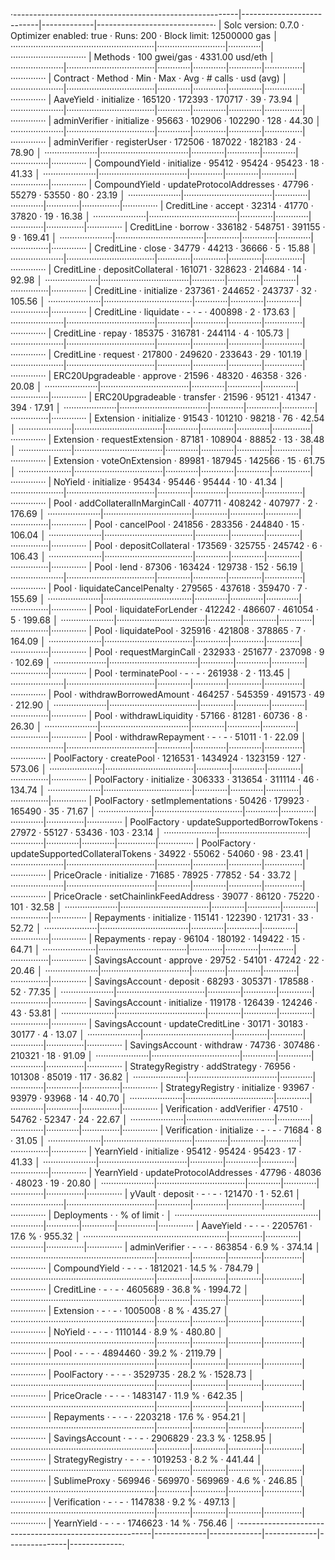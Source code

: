 ·--------------------------------------------------------|---------------------------|-------------|-----------------------------·
|                  Solc version: 0.7.0                   ·  Optimizer enabled: true  ·  Runs: 200  ·  Block limit: 12500000 gas  │
·························································|···························|·············|······························
|  Methods                                               ·              100 gwei/gas               ·       4331.00 usd/eth       │
·····················|···································|·············|·············|·············|···············|··············
|  Contract          ·  Method                           ·  Min        ·  Max        ·  Avg        ·  # calls      ·  usd (avg)  │
·····················|···································|·············|·············|·············|···············|··············
|  AaveYield         ·  initialize                       ·     165120  ·     172393  ·     170717  ·           39  ·      73.94  │
·····················|···································|·············|·············|·············|···············|··············
|  adminVerifier     ·  initialize                       ·      95663  ·     102906  ·     102290  ·          128  ·      44.30  │
·····················|···································|·············|·············|·············|···············|··············
|  adminVerifier     ·  registerUser                     ·     172506  ·     187022  ·     182183  ·           24  ·      78.90  │
·····················|···································|·············|·············|·············|···············|··············
|  CompoundYield     ·  initialize                       ·      95412  ·      95424  ·      95423  ·           18  ·      41.33  │
·····················|···································|·············|·············|·············|···············|··············
|  CompoundYield     ·  updateProtocolAddresses          ·      47796  ·      55279  ·      53550  ·           80  ·      23.19  │
·····················|···································|·············|·············|·············|···············|··············
|  CreditLine        ·  accept                           ·      32314  ·      41770  ·      37820  ·           19  ·      16.38  │
·····················|···································|·············|·············|·············|···············|··············
|  CreditLine        ·  borrow                           ·     336182  ·     548751  ·     391155  ·            9  ·     169.41  │
·····················|···································|·············|·············|·············|···············|··············
|  CreditLine        ·  close                            ·      34779  ·      44213  ·      36666  ·            5  ·      15.88  │
·····················|···································|·············|·············|·············|···············|··············
|  CreditLine        ·  depositCollateral                ·     161071  ·     328623  ·     214684  ·           14  ·      92.98  │
·····················|···································|·············|·············|·············|···············|··············
|  CreditLine        ·  initialize                       ·     237361  ·     244652  ·     243737  ·           32  ·     105.56  │
·····················|···································|·············|·············|·············|···············|··············
|  CreditLine        ·  liquidate                        ·          -  ·          -  ·     400898  ·            2  ·     173.63  │
·····················|···································|·············|·············|·············|···············|··············
|  CreditLine        ·  repay                            ·     185375  ·     316781  ·     244114  ·            4  ·     105.73  │
·····················|···································|·············|·············|·············|···············|··············
|  CreditLine        ·  request                          ·     217800  ·     249620  ·     233643  ·           29  ·     101.19  │
·····················|···································|·············|·············|·············|···············|··············
|  ERC20Upgradeable  ·  approve                          ·      21596  ·      48320  ·      46358  ·          326  ·      20.08  │
·····················|···································|·············|·············|·············|···············|··············
|  ERC20Upgradeable  ·  transfer                         ·      21596  ·      95121  ·      41347  ·          394  ·      17.91  │
·····················|···································|·············|·············|·············|···············|··············
|  Extension         ·  initialize                       ·      91543  ·     101210  ·      98218  ·           76  ·      42.54  │
·····················|···································|·············|·············|·············|···············|··············
|  Extension         ·  requestExtension                 ·      87181  ·     108904  ·      88852  ·           13  ·      38.48  │
·····················|···································|·············|·············|·············|···············|··············
|  Extension         ·  voteOnExtension                  ·      89981  ·     187945  ·     142566  ·           15  ·      61.75  │
·····················|···································|·············|·············|·············|···············|··············
|  NoYield           ·  initialize                       ·      95434  ·      95446  ·      95444  ·           10  ·      41.34  │
·····················|···································|·············|·············|·············|···············|··············
|  Pool              ·  addCollateralInMarginCall        ·     407711  ·     408242  ·     407977  ·            2  ·     176.69  │
·····················|···································|·············|·············|·············|···············|··············
|  Pool              ·  cancelPool                       ·     241856  ·     283356  ·     244840  ·           15  ·     106.04  │
·····················|···································|·············|·············|·············|···············|··············
|  Pool              ·  depositCollateral                ·     173569  ·     325755  ·     245742  ·            6  ·     106.43  │
·····················|···································|·············|·············|·············|···············|··············
|  Pool              ·  lend                             ·      87306  ·     163424  ·     129738  ·          152  ·      56.19  │
·····················|···································|·············|·············|·············|···············|··············
|  Pool              ·  liquidateCancelPenalty           ·     279565  ·     437618  ·     359470  ·            7  ·     155.69  │
·····················|···································|·············|·············|·············|···············|··············
|  Pool              ·  liquidateForLender               ·     412242  ·     486607  ·     461054  ·            5  ·     199.68  │
·····················|···································|·············|·············|·············|···············|··············
|  Pool              ·  liquidatePool                    ·     325916  ·     421808  ·     378865  ·            7  ·     164.09  │
·····················|···································|·············|·············|·············|···············|··············
|  Pool              ·  requestMarginCall                ·     232933  ·     251677  ·     237098  ·            9  ·     102.69  │
·····················|···································|·············|·············|·············|···············|··············
|  Pool              ·  terminatePool                    ·          -  ·          -  ·     261938  ·            2  ·     113.45  │
·····················|···································|·············|·············|·············|···············|··············
|  Pool              ·  withdrawBorrowedAmount           ·     464257  ·     545359  ·     491573  ·           49  ·     212.90  │
·····················|···································|·············|·············|·············|···············|··············
|  Pool              ·  withdrawLiquidity                ·      57166  ·      81281  ·      60736  ·            8  ·      26.30  │
·····················|···································|·············|·············|·············|···············|··············
|  Pool              ·  withdrawRepayment                ·          -  ·          -  ·      51011  ·            1  ·      22.09  │
·····················|···································|·············|·············|·············|···············|··············
|  PoolFactory       ·  createPool                       ·    1216531  ·    1434924  ·    1323159  ·          127  ·     573.06  │
·····················|···································|·············|·············|·············|···············|··············
|  PoolFactory       ·  initialize                       ·     306333  ·     313654  ·     311114  ·           46  ·     134.74  │
·····················|···································|·············|·············|·············|···············|··············
|  PoolFactory       ·  setImplementations               ·      50426  ·     179923  ·     165490  ·           35  ·      71.67  │
·····················|···································|·············|·············|·············|···············|··············
|  PoolFactory       ·  updateSupportedBorrowTokens      ·      27972  ·      55127  ·      53436  ·          103  ·      23.14  │
·····················|···································|·············|·············|·············|···············|··············
|  PoolFactory       ·  updateSupportedCollateralTokens  ·      34922  ·      55062  ·      54060  ·           98  ·      23.41  │
·····················|···································|·············|·············|·············|···············|··············
|  PriceOracle       ·  initialize                       ·      71685  ·      78925  ·      77852  ·           54  ·      33.72  │
·····················|···································|·············|·············|·············|···············|··············
|  PriceOracle       ·  setChainlinkFeedAddress          ·      39077  ·      86120  ·      75220  ·          101  ·      32.58  │
·····················|···································|·············|·············|·············|···············|··············
|  Repayments        ·  initialize                       ·     115141  ·     122390  ·     121731  ·           33  ·      52.72  │
·····················|···································|·············|·············|·············|···············|··············
|  Repayments        ·  repay                            ·      96104  ·     180192  ·     149422  ·           15  ·      64.71  │
·····················|···································|·············|·············|·············|···············|··············
|  SavingsAccount    ·  approve                          ·      29752  ·      54101  ·      47242  ·           22  ·      20.46  │
·····················|···································|·············|·············|·············|···············|··············
|  SavingsAccount    ·  deposit                          ·      68293  ·     305371  ·     178588  ·           52  ·      77.35  │
·····················|···································|·············|·············|·············|···············|··············
|  SavingsAccount    ·  initialize                       ·     119178  ·     126439  ·     124246  ·           43  ·      53.81  │
·····················|···································|·············|·············|·············|···············|··············
|  SavingsAccount    ·  updateCreditLine                 ·      30171  ·      30183  ·      30177  ·            4  ·      13.07  │
·····················|···································|·············|·············|·············|···············|··············
|  SavingsAccount    ·  withdraw                         ·      74736  ·     307486  ·     210321  ·           18  ·      91.09  │
·····················|···································|·············|·············|·············|···············|··············
|  StrategyRegistry  ·  addStrategy                      ·      76956  ·     101308  ·      85019  ·          117  ·      36.82  │
·····················|···································|·············|·············|·············|···············|··············
|  StrategyRegistry  ·  initialize                       ·      93967  ·      93979  ·      93968  ·           14  ·      40.70  │
·····················|···································|·············|·············|·············|···············|··············
|  Verification      ·  addVerifier                      ·      47510  ·      54762  ·      52347  ·           24  ·      22.67  │
·····················|···································|·············|·············|·············|···············|··············
|  Verification      ·  initialize                       ·          -  ·          -  ·      71684  ·            8  ·      31.05  │
·····················|···································|·············|·············|·············|···············|··············
|  YearnYield        ·  initialize                       ·      95412  ·      95424  ·      95423  ·           17  ·      41.33  │
·····················|···································|·············|·············|·············|···············|··············
|  YearnYield        ·  updateProtocolAddresses          ·      47796  ·      48036  ·      48023  ·           19  ·      20.80  │
·····················|···································|·············|·············|·············|···············|··············
|  yVault            ·  deposit                          ·          -  ·          -  ·     121470  ·            1  ·      52.61  │
·····················|···································|·············|·············|·············|···············|··············
|  Deployments                                           ·                                         ·  % of limit   ·             │
·························································|·············|·············|·············|···············|··············
|  AaveYield                                             ·          -  ·          -  ·    2205761  ·       17.6 %  ·     955.32  │
·························································|·············|·············|·············|···············|··············
|  adminVerifier                                         ·          -  ·          -  ·     863854  ·        6.9 %  ·     374.14  │
·························································|·············|·············|·············|···············|··············
|  CompoundYield                                         ·          -  ·          -  ·    1812021  ·       14.5 %  ·     784.79  │
·························································|·············|·············|·············|···············|··············
|  CreditLine                                            ·          -  ·          -  ·    4605689  ·       36.8 %  ·    1994.72  │
·························································|·············|·············|·············|···············|··············
|  Extension                                             ·          -  ·          -  ·    1005008  ·          8 %  ·     435.27  │
·························································|·············|·············|·············|···············|··············
|  NoYield                                               ·          -  ·          -  ·    1110144  ·        8.9 %  ·     480.80  │
·························································|·············|·············|·············|···············|··············
|  Pool                                                  ·          -  ·          -  ·    4894460  ·       39.2 %  ·    2119.79  │
·························································|·············|·············|·············|···············|··············
|  PoolFactory                                           ·          -  ·          -  ·    3529735  ·       28.2 %  ·    1528.73  │
·························································|·············|·············|·············|···············|··············
|  PriceOracle                                           ·          -  ·          -  ·    1483147  ·       11.9 %  ·     642.35  │
·························································|·············|·············|·············|···············|··············
|  Repayments                                            ·          -  ·          -  ·    2203218  ·       17.6 %  ·     954.21  │
·························································|·············|·············|·············|···············|··············
|  SavingsAccount                                        ·          -  ·          -  ·    2906829  ·       23.3 %  ·    1258.95  │
·························································|·············|·············|·············|···············|··············
|  StrategyRegistry                                      ·          -  ·          -  ·    1019253  ·        8.2 %  ·     441.44  │
·························································|·············|·············|·············|···············|··············
|  SublimeProxy                                          ·     569946  ·     569970  ·     569969  ·        4.6 %  ·     246.85  │
·························································|·············|·············|·············|···············|··············
|  Verification                                          ·          -  ·          -  ·    1147838  ·        9.2 %  ·     497.13  │
·························································|·············|·············|·············|···············|··············
|  YearnYield                                            ·          -  ·          -  ·    1746623  ·         14 %  ·     756.46  │
·--------------------------------------------------------|-------------|-------------|-------------|---------------|-------------·
